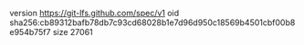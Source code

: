version https://git-lfs.github.com/spec/v1
oid sha256:cb89312bafb78db7c93cd68028b1e7d96d950c18569b4501cbf00b8e954b75f7
size 27061
